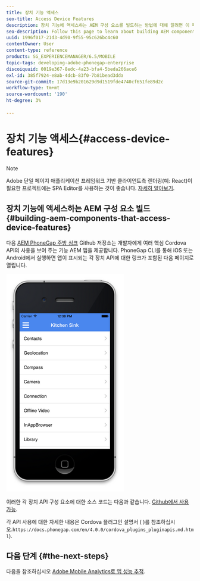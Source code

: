 ```yaml
---
title: 장치 기능 액세스
seo-title: Access Device Features
description: 장치 기능에 액세스하는 AEM 구성 요소를 빌드하는 방법에 대해 알려면 이 페이지를 따르십시오. AEM PhoneGap Kitchen Sink Github 리포지토리는 개발자에게 여러 코어 Cordova API의 사용을 보여 주는 기능 AEM 앱을 제공합니다.
seo-description: Follow this page to learn about building AEM components that access device features. The AEM PhoneGap Kitchen Sink Github repository provides developers with a functional AEM app that illustrates the use of a number of core Cordova APIs.
uuid: 1996f017-21d3-4d90-9f55-95c626bc4c60
contentOwner: User
content-type: reference
products: SG_EXPERIENCEMANAGER/6.5/MOBILE
topic-tags: developing-adobe-phonegap-enterprise
discoiquuid: 0019e367-8edc-4a23-bfa4-5beda266ace6
exl-id: 385f7924-e8ab-4dcb-83f0-7b81bead3dda
source-git-commit: 17d13e9b201629d9d1519fde4740cf651fe89d2c
workflow-type: tm+mt
source-wordcount: '190'
ht-degree: 3%

---
```


# 장치 기능 액세스{#access-device-features}

>[!NOTE]
>
>Adobe 단일 페이지 애플리케이션 프레임워크 기반 클라이언트측 렌더링(예: React)이 필요한 프로젝트에는 SPA Editor를 사용하는 것이 좋습니다. [자세히 알아보기](/help/sites-developing/spa-overview.md).

## 장치 기능에 액세스하는 AEM 구성 요소 빌드 {#building-aem-components-that-access-device-features}

다음 [AEM PhoneGap 주방 싱크](https://github.com/blefebvre/aem-phonegap-kitchen-sink) Github 저장소는 개발자에게 여러 핵심 Cordova API의 사용을 보여 주는 기능 AEM 앱을 제공합니다. PhoneGap CLI를 통해 iOS 또는 Android에서 실행하면 앱이 표시되는 각 장치 API에 대한 링크가 포함된 다음 페이지로 열립니다.

![chlimage_1-107](assets/chlimage_1-107.png)

이러한 각 장치 API 구성 요소에 대한 소스 코드는 다음과 같습니다. [Github에서 사용 가능](https://github.com/blefebvre/aem-phonegap-kitchen-sink/tree/master/content/src/main/content/jcr_root/apps/brucelefebvre/kitchen-sink/components).

각 API 사용에 대한 자세한 내용은 Cordova 플러그인 설명서 ( )를 참조하십시오.`https://docs.phonegap.com/en/4.0.0/cordova_plugins_pluginapis.md.html`).

## 다음 단계 {#the-next-steps}

다음을 참조하십시오 [Adobe Mobile Analytics로 앱 성능 추적](/help/mobile/phonegap-intro-to-app-analytics.md).
